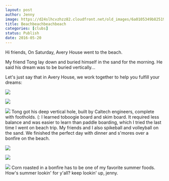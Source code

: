 ```yaml
---
layout: post
author: Jenny
image: https://d24slhcvzhzz82.cloudfront.net/old_images/6a0105349b8251970b01b8d1e9a1cb970c-500wi.jpg
title: Beachbeachbeachbeach
categories: [clubs]
status: Publish
date: 2016-05-20
---
```



Hi friends,
On Saturday, Avery House went to the beach.

My friend Tong lay down and buried himself in the sand for the morning. He said his dream was to be buried vertically...

Let's just say that in Avery House, we work together to help you fulfill your dreams:


![](https://d24slhcvzhzz82.cloudfront.net/old_images/caltech_as_it_happens/6a0105349b8251970b01b7c85fc6a1970b.jpg)

![](https://d24slhcvzhzz82.cloudfront.net/old_images/caltech_as_it_happens/6a0105349b8251970b01b8d1f91a23970c.jpg)

![](https://d24slhcvzhzz82.cloudfront.net/old_images/caltech_as_it_happens/6a0105349b8251970b01b7c86f4e6e970b.jpg)
Tong got his deep vertical hole, built by Caltech engineers, complete with footholds. (:
I learned toboogie board and skim board. It required less balance and was easier to learn than paddle boarding, which I tried the last time I went on beach trip. My friends and I also spikeball and volleyball on the sand. We finished the perfect day with dinner and s'mores over a bonfire on the beach.


![](https://d24slhcvzhzz82.cloudfront.net/old_images/caltech_as_it_happens/6a0105349b8251970b01b7c85fc644970b.jpg)

![](https://d24slhcvzhzz82.cloudfront.net/old_images/caltech_as_it_happens/6a0105349b8251970b01b8d1f91a5b970c.jpg)

![](https://d24slhcvzhzz82.cloudfront.net/old_images/caltech_as_it_happens/6a0105349b8251970b01b8d1f91a35970c.jpg)
Corn roasted in a bonfire has to be one of my favorite summer foods. How's summer lookin' for y'all?
keep lookin' up,
jenny.

